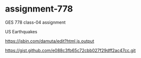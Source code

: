 # assignment-778

GES 778 class-04 assignment

US Earthquakes


https://jsbin.com/damuta/edit?html,js,output

https://gist.github.com/e088c3fb65c72cbb027f29dff2ac47cc.git



